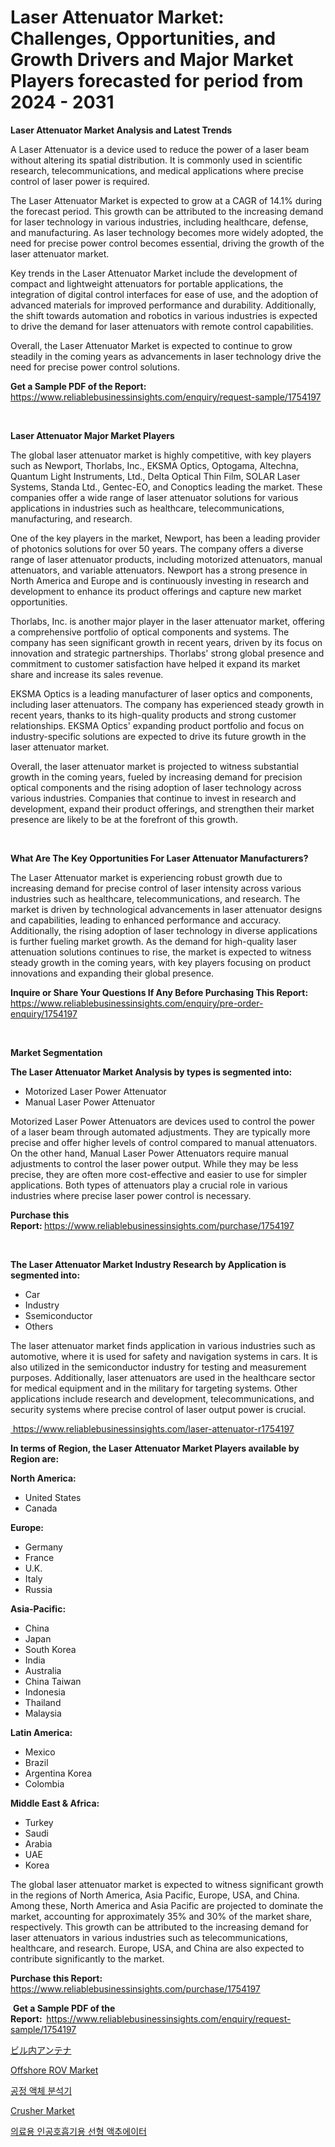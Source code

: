 <p><h1>Laser Attenuator Market: Challenges, Opportunities, and Growth Drivers and Major Market Players forecasted for period from 2024 - 2031</h1></p><p><strong>Laser Attenuator Market Analysis and Latest Trends</strong></p>
<p><p>A Laser Attenuator is a device used to reduce the power of a laser beam without altering its spatial distribution. It is commonly used in scientific research, telecommunications, and medical applications where precise control of laser power is required.</p><p>The Laser Attenuator Market is expected to grow at a CAGR of 14.1% during the forecast period. This growth can be attributed to the increasing demand for laser technology in various industries, including healthcare, defense, and manufacturing. As laser technology becomes more widely adopted, the need for precise power control becomes essential, driving the growth of the laser attenuator market.</p><p>Key trends in the Laser Attenuator Market include the development of compact and lightweight attenuators for portable applications, the integration of digital control interfaces for ease of use, and the adoption of advanced materials for improved performance and durability. Additionally, the shift towards automation and robotics in various industries is expected to drive the demand for laser attenuators with remote control capabilities.</p><p>Overall, the Laser Attenuator Market is expected to continue to grow steadily in the coming years as advancements in laser technology drive the need for precise power control solutions.</p></p>
<p><strong>Get a Sample PDF of the Report:&nbsp;</strong> <a href="https://www.reliablebusinessinsights.com/enquiry/request-sample/1754197">https://www.reliablebusinessinsights.com/enquiry/request-sample/1754197</a></p>
<p>&nbsp;</p>
<p><strong>Laser Attenuator Major Market Players</strong></p>
<p><p>The global laser attenuator market is highly competitive, with key players such as Newport, Thorlabs, Inc., EKSMA Optics, Optogama, Altechna, Quantum Light Instruments, Ltd., Delta Optical Thin Film, SOLAR Laser Systems, Standa Ltd., Gentec-EO, and Conoptics leading the market. These companies offer a wide range of laser attenuator solutions for various applications in industries such as healthcare, telecommunications, manufacturing, and research.</p><p>One of the key players in the market, Newport, has been a leading provider of photonics solutions for over 50 years. The company offers a diverse range of laser attenuator products, including motorized attenuators, manual attenuators, and variable attenuators. Newport has a strong presence in North America and Europe and is continuously investing in research and development to enhance its product offerings and capture new market opportunities.</p><p>Thorlabs, Inc. is another major player in the laser attenuator market, offering a comprehensive portfolio of optical components and systems. The company has seen significant growth in recent years, driven by its focus on innovation and strategic partnerships. Thorlabs' strong global presence and commitment to customer satisfaction have helped it expand its market share and increase its sales revenue.</p><p>EKSMA Optics is a leading manufacturer of laser optics and components, including laser attenuators. The company has experienced steady growth in recent years, thanks to its high-quality products and strong customer relationships. EKSMA Optics' expanding product portfolio and focus on industry-specific solutions are expected to drive its future growth in the laser attenuator market.</p><p>Overall, the laser attenuator market is projected to witness substantial growth in the coming years, fueled by increasing demand for precision optical components and the rising adoption of laser technology across various industries. Companies that continue to invest in research and development, expand their product offerings, and strengthen their market presence are likely to be at the forefront of this growth.</p></p>
<p>&nbsp;</p>
<p><strong>What Are The Key Opportunities For Laser Attenuator Manufacturers?</strong></p>
<p><p>The Laser Attenuator market is experiencing robust growth due to increasing demand for precise control of laser intensity across various industries such as healthcare, telecommunications, and research. The market is driven by technological advancements in laser attenuator designs and capabilities, leading to enhanced performance and accuracy. Additionally, the rising adoption of laser technology in diverse applications is further fueling market growth. As the demand for high-quality laser attenuation solutions continues to rise, the market is expected to witness steady growth in the coming years, with key players focusing on product innovations and expanding their global presence.</p></p>
<p><strong>Inquire or Share Your Questions If Any Before Purchasing This Report:</strong> <a href="https://www.reliablebusinessinsights.com/enquiry/pre-order-enquiry/1754197">https://www.reliablebusinessinsights.com/enquiry/pre-order-enquiry/1754197</a></p>
<p>&nbsp;</p>
<p><strong>Market Segmentation</strong></p>
<p><strong>The Laser Attenuator Market Analysis by types is segmented into:</strong></p>
<p><ul><li>Motorized Laser Power Attenuator</li><li>Manual Laser Power Attenuator</li></ul></p>
<p><p>Motorized Laser Power Attenuators are devices used to control the power of a laser beam through automated adjustments. They are typically more precise and offer higher levels of control compared to manual attenuators. On the other hand, Manual Laser Power Attenuators require manual adjustments to control the laser power output. While they may be less precise, they are often more cost-effective and easier to use for simpler applications. Both types of attenuators play a crucial role in various industries where precise laser power control is necessary.</p></p>
<p><strong>Purchase this Report:&nbsp;</strong><a href="https://www.reliablebusinessinsights.com/purchase/1754197">https://www.reliablebusinessinsights.com/purchase/1754197</a></p>
<p>&nbsp;</p>
<p><strong>The Laser Attenuator Market Industry Research by Application is segmented into:</strong></p>
<p><ul><li>Car</li><li>Industry</li><li>Ssemiconductor</li><li>Others</li></ul></p>
<p><p>The laser attenuator market finds application in various industries such as automotive, where it is used for safety and navigation systems in cars. It is also utilized in the semiconductor industry for testing and measurement purposes. Additionally, laser attenuators are used in the healthcare sector for medical equipment and in the military for targeting systems. Other applications include research and development, telecommunications, and security systems where precise control of laser output power is crucial.</p></p>
<p><a href="https://www.reliablebusinessinsights.com/laser-attenuator-r1754197">&nbsp;https://www.reliablebusinessinsights.com/laser-attenuator-r1754197</a></p>
<p><strong>In terms of Region, the Laser Attenuator Market Players available by Region are:</strong></p>
<p>
    <p> <strong> North America: </strong>
        <ul>
            <li>United States</li>
            <li>Canada</li>
        </ul>
        </p> 
    <p> <strong> Europe: </strong>
        <ul>
            <li>Germany</li>
            <li>France</li>
            <li>U.K.</li>
            <li>Italy</li>
            <li>Russia</li>
        </ul>
        </p> 
    <p> <strong> Asia-Pacific: </strong>
        <ul>
            <li>China</li>
            <li>Japan</li>
            <li>South Korea</li>
            <li>India</li>
            <li>Australia</li>
            <li>China Taiwan</li>
            <li>Indonesia</li>
            <li>Thailand</li>
            <li>Malaysia</li>
        </ul>
        </p> 
    <p> <strong> Latin America: </strong>
        <ul>
            <li>Mexico</li>
            <li>Brazil</li>
            <li>Argentina Korea</li>
            <li>Colombia</li>
        </ul>
        </p> 
    <p> <strong> Middle East & Africa: </strong>
        <ul>
            <li>Turkey</li>
            <li>Saudi</li>
            <li>Arabia</li>
            <li>UAE</li>
            <li>Korea</li>
        </ul>
    </p>
    </p>
<p><p>The global laser attenuator market is expected to witness significant growth in the regions of North America, Asia Pacific, Europe, USA, and China. Among these, North America and Asia Pacific are projected to dominate the market, accounting for approximately 35% and 30% of the market share, respectively. This growth can be attributed to the increasing demand for laser attenuators in various industries such as telecommunications, healthcare, and research. Europe, USA, and China are also expected to contribute significantly to the market.</p></p>
<p><strong>Purchase this Report: </strong><a href="https://www.reliablebusinessinsights.com/purchase/1754197">https://www.reliablebusinessinsights.com/purchase/1754197</a></p>
<p>&nbsp;<strong>Get a Sample PDF of the Report:&nbsp;&nbsp;</strong><a href="https://www.reliablebusinessinsights.com/enquiry/request-sample/1754197">https://www.reliablebusinessinsights.com/enquiry/request-sample/1754197</a></p>
<p><strong></strong></p>
<p><p><a href="https://github.com/reliezer65/Market-Research-Report-List-2/blob/main/5458677155382.md">ビル内アンテナ</a></p><p><a href="https://github.com/Hunterico88/Market-Research-Report-List-1/blob/main/offshore-rov-market.md">Offshore ROV Market</a></p><p><a href="https://github.com/wallacBahrtyinger567686/Market-Research-Report-List-2/blob/main/6106518166035.md">공정 액체 분석기</a></p><p><a href="https://github.com/nhteumcc68/Market-Research-Report-List-1/blob/main/crusher-market.md">Crusher Market</a></p><p><a href="https://github.com/AidenReinger/Market-Research-Report-List-1/blob/main/8855512166036.md">의료용 인공호흡기용 선형 액추에이터</a></p></p>